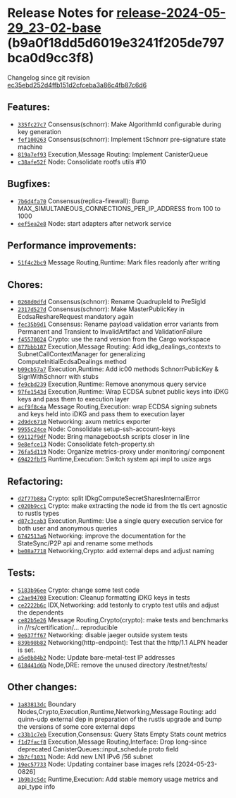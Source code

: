Release Notes for [**release-2024-05-29\_23-02-base**](https://github.com/dfinity/ic/tree/release-2024-05-29_23-02-base) (b9a0f18dd5d6019e3241f205de797bca0d9cc3f8)
===================================================================================================================================================================

Changelog since git revision [ec35ebd252d4ffb151d2cfceba3a86c4fb87c6d6](https://dashboard.internetcomputer.org/release/ec35ebd252d4ffb151d2cfceba3a86c4fb87c6d6)

Features:
---------

* [`335fc27c7`](https://github.com/dfinity/ic/commit/335fc27c7) Consensus(schnorr): Make AlgorithmId configurable during key generation
* [`fef100263`](https://github.com/dfinity/ic/commit/fef100263) Consensus(schnorr): Implement tSchnorr pre-signature state machine
* [`819a7ef93`](https://github.com/dfinity/ic/commit/819a7ef93) Execution,Message Routing: Implement CanisterQueue
* [`c38afe52f`](https://github.com/dfinity/ic/commit/c38afe52f) Node: Consolidate rootfs utils #10

Bugfixes:
---------

* [`7b6d4fa70`](https://github.com/dfinity/ic/commit/7b6d4fa70) Consensus(replica-firewall): Bump MAX\_SIMULTANEOUS\_CONNECTIONS\_PER\_IP\_ADDRESS from 100 to 1000
* [`eef5ea2e8`](https://github.com/dfinity/ic/commit/eef5ea2e8) Node: start adapters after network service

Performance improvements:
-------------------------

* [`51f4c2bc9`](https://github.com/dfinity/ic/commit/51f4c2bc9) Message Routing,Runtime: Mark files readonly after writing

Chores:
-------

* [`0268d0dfd`](https://github.com/dfinity/ic/commit/0268d0dfd) Consensus(schnorr): Rename QuadrupleId to PreSigId
* [`2317d527d`](https://github.com/dfinity/ic/commit/2317d527d) Consensus(schnorr): Make MasterPublicKey in EcdsaReshareRequest mandatory again
* [`fec35b9d1`](https://github.com/dfinity/ic/commit/fec35b9d1) Consensus: Rename payload validation error variants from Permanent and Transient to InvalidArtifact and ValidationFailure
* [`f45570024`](https://github.com/dfinity/ic/commit/f45570024) Crypto: use the rand version from the Cargo workspace
* [`877bbb187`](https://github.com/dfinity/ic/commit/877bbb187) Execution,Message Routing: Add idkg\_dealings\_contexts to SubnetCallContextManager for generalizing ComputeInitialEcdsaDealings method
* [`b09cb57a7`](https://github.com/dfinity/ic/commit/b09cb57a7) Execution,Runtime: Add ic00 methods SchnorrPublicKey & SignWithSchnorr with stubs
* [`fe9cbd239`](https://github.com/dfinity/ic/commit/fe9cbd239) Execution,Runtime: Remove anonymous query service
* [`97fe1543d`](https://github.com/dfinity/ic/commit/97fe1543d) Execution,Runtime: Wrap ECDSA subnet public keys into iDKG keys and pass them to execution layer
* [`acf9f8c4a`](https://github.com/dfinity/ic/commit/acf9f8c4a) Message Routing,Execution: wrap ECDSA signing subnets and keys held into iDKG and pass them to execution layer
* [`2d9dc6710`](https://github.com/dfinity/ic/commit/2d9dc6710) Networking: axum metrics exporter
* [`9955c24ce`](https://github.com/dfinity/ic/commit/9955c24ce) Node: Consolidate setup-ssh-account-keys
* [`69112f9df`](https://github.com/dfinity/ic/commit/69112f9df) Node: Bring manageboot.sh scripts closer in line
* [`9e8efce13`](https://github.com/dfinity/ic/commit/9e8efce13) Node: Consolidate fetch-property.sh
* [`76fa5d119`](https://github.com/dfinity/ic/commit/76fa5d119) Node: Organize metrics-proxy under monitoring/ component
* [`69422fbf5`](https://github.com/dfinity/ic/commit/69422fbf5) Runtime,Execution: Switch system api impl to usize args

Refactoring:
------------

* [`d2f77b88a`](https://github.com/dfinity/ic/commit/d2f77b88a) Crypto: split IDkgComputeSecretSharesInternalError
* [`c020b9cc1`](https://github.com/dfinity/ic/commit/c020b9cc1) Crypto: make extracting the node id from the tls cert agnostic to rustls types
* [`d87c3cab3`](https://github.com/dfinity/ic/commit/d87c3cab3) Execution,Runtime: Use a single query execution service for both user and anonymous queries
* [`6742513a6`](https://github.com/dfinity/ic/commit/6742513a6) Networking: improve the documentation for the StateSync/P2P api and rename some methods
* [`be08a7718`](https://github.com/dfinity/ic/commit/be08a7718) Networking,Crypto: add external deps and adjust naming

Tests:
------

* [`5183b96ee`](https://github.com/dfinity/ic/commit/5183b96ee) Crypto: change some test code
* [`c2ae94708`](https://github.com/dfinity/ic/commit/c2ae94708) Execution: Cleanup formatting iDKG keys in tests
* [`ce2222b6c`](https://github.com/dfinity/ic/commit/ce2222b6c) IDX,Networking: add testonly to crypto test utils and adjust the dependents
* [`ce82b5e26`](https://github.com/dfinity/ic/commit/ce82b5e26) Message Routing,Crypto(crypto): make tests and benchmarks in //rs/certification/... reproducible
* [`9e637ff67`](https://github.com/dfinity/ic/commit/9e637ff67) Networking: disable jaeger outside system tests
* [`839b98b82`](https://github.com/dfinity/ic/commit/839b98b82) Networking(http-endpoint): Test that the http/1.1 ALPN header is set.
* [`a5e0b84b2`](https://github.com/dfinity/ic/commit/a5e0b84b2) Node: Update bare-metal-test IP addresses
* [`618441d6b`](https://github.com/dfinity/ic/commit/618441d6b) Node,DRE: remove the unused directory /testnet/tests/

Other changes:
--------------

* [`1a83813dc`](https://github.com/dfinity/ic/commit/1a83813dc) Boundary Nodes,Crypto,Execution,Runtime,Networking,Message Routing: add quinn-udp external dep in preparation of the rustls upgrade and bump the versions of some core external deps
* [`c33b1c7eb`](https://github.com/dfinity/ic/commit/c33b1c7eb) Execution,Consensus: Query Stats Empty Stats count metrics
* [`f1d7facf8`](https://github.com/dfinity/ic/commit/f1d7facf8) Execution,Message Routing,Interface: Drop long-since deprecated CanisterQueues::input\_schedule proto field
* [`3b7cf1031`](https://github.com/dfinity/ic/commit/3b7cf1031) Node: Add new LN1 IPv6 /56 subnet
* [`19ec57733`](https://github.com/dfinity/ic/commit/19ec57733) Node: Updating container base images refs [2024-05-23-0826]
* [`1b9b3c5dc`](https://github.com/dfinity/ic/commit/1b9b3c5dc) Runtime,Execution: Add stable memory usage metrics and api\_type info
